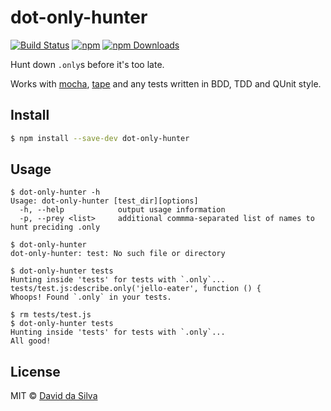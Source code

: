 # dot-only-hunter

[![Build Status][travis-image]][travis-url]
[![npm][npm-image]][npm-url]
[![npm Downloads][downloads-image]][downloads-url]

Hunt down `.only`s before it's too late.

Works with [mocha](mocha), [tape](tape) and any tests written in BDD, TDD and QUnit style.

## Install

```sh
$ npm install --save-dev dot-only-hunter
```

## Usage

```
$ dot-only-hunter -h
Usage: dot-only-hunter [test_dir][options]
  -h, --help            output usage information
  -p, --prey <list>     additional commma-separated list of names to hunt preciding .only

$ dot-only-hunter
dot-only-hunter: test: No such file or directory

$ dot-only-hunter tests
Hunting inside 'tests' for tests with `.only`...
tests/test.js:describe.only('jello-eater', function () {
Whoops! Found `.only` in your tests.

$ rm tests/test.js
$ dot-only-hunter tests
Hunting inside 'tests' for tests with `.only`...
All good!
```

## License

MIT © [David da Silva](http://dasilvacont.in)

[travis-image]: https://travis-ci.org/dasilvacontin/dot-only-hunter.svg?branch=master
[travis-url]: https://travis-ci.org/dasilvacontin/dot-only-hunter
[npm-image]: https://img.shields.io/npm/v/dot-only-hunter.svg?style=flat
[npm-url]: https://npmjs.org/package/dot-only-hunter
[downloads-image]: http://img.shields.io/npm/dm/dot-only-hunter.svg
[downloads-url]: https://www.npmjs.org/package/dot-only-hunter

[mocha]: https://github.com/mochajs/mocha
[tape]: https://github.com/substack/tape
